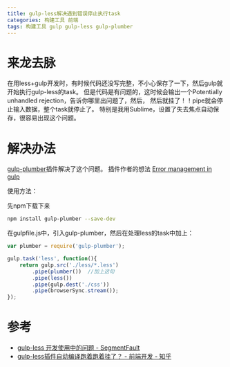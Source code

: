 ```yaml
---
title: gulp-less解决遇到错误停止执行task
categories: 构建工具 前端
tags: 构建工具 gulp gulp-less gulp-plumber
---
```


# 来龙去脉

在用less+gulp开发时，有时候代码还没写完整，不小心保存了一下，然后gulp就开始执行gulp-less的task。
但是代码是有问题的，这时候会输出一个Potentially unhandled rejection，告诉你哪里出问题了，然后，
然后就挂了！！pipe就会停止输入数据，整个task就停止了。
特别是我用Sublime，设置了失去焦点自动保存，很容易出现这个问题。

# 解决办法

[gulp-plumber]插件解决了这个问题。
插件作者的想法 [Error management in gulp][]

使用方法：

先npm下载下来

```bash
npm install gulp-plumber --save-dev
```

在gulpfile.js中，引入gulp-plumber，然后在处理less的task中加上：

```javascript
var plumber = require('gulp-plumber');

gulp.task('less', function(){
    return gulp.src('./less/*.less')
        .pipe(plumber())  //加上这句
        .pipe(less())
        .pipe(gulp.dest('./css'))
        .pipe(browserSync.stream());
});
```

# 参考

* [gulp-less 开发使用中的问题 - SegmentFault][]
* [gulp-less插件自动编译跑着跑着挂了？ - 前端开发 - 知乎][]



[gulp-plumber]: https://github.com/floatdrop/gulp-plumber
[Error management in gulp]: https://gist.github.com/floatdrop/8269868
[gulp-less 开发使用中的问题 - SegmentFault]: https://segmentfault.com/q/1010000002989913
[gulp-less插件自动编译跑着跑着挂了？ - 前端开发 - 知乎]: http://www.zhihu.com/question/40091117
